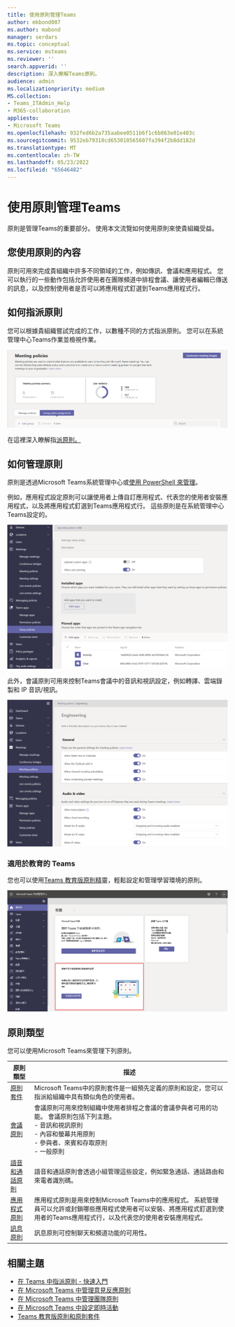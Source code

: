 ```yaml
---
title: 使用原則管理Teams
author: mkbond007
ms.author: mabond
manager: serdars
ms.topic: conceptual
ms.service: msteams
ms.reviewer: ''
search.appverid: ''
description: 深入瞭解Teams原則。
audience: admin
ms.localizationpriority: medium
MS.collection:
- Teams_ITAdmin_Help
- M365-collaboration
appliesto:
- Microsoft Teams
ms.openlocfilehash: 932fed6b2a735aabee0511b6f1c6b863e01e403c
ms.sourcegitcommit: 9532eb79310cd653010565607fa394f2b8dd182d
ms.translationtype: MT
ms.contentlocale: zh-TW
ms.lasthandoff: 05/23/2022
ms.locfileid: "65646482"
---
```

# <a name="manage-teams-with-policies"></a>使用原則管理Teams

原則是管理Teams的重要部分。 使用本文流覽如何使用原則來使貴組織受益。

## <a name="what-you-use-policies-for"></a>您使用原則的內容

原則可用來完成貴組織中許多不同領域的工作，例如傳訊、會議和應用程式。 您可以執行的一些動作包括允許使用者在團隊頻道中排程會議、讓使用者編輯已傳送的訊息，以及控制使用者是否可以將應用程式釘選到Teams應用程式行。

## <a name="how-to-assign-policies"></a>如何指派原則

您可以根據貴組織嘗試完成的工作，以數種不同的方式指派原則。 您可以在系統管理中心Teams作業並檢視作業。

![群組原則指派的螢幕擷取畫面。](media/group-policy-assignment.png)

在這裡深入瞭解指[派原則。](policy-assignment-overview.md)

## <a name="how-to-manage-policies"></a>如何管理原則

原則是透過Microsoft Teams系統管理中心或[使用 PowerShell 來管理](./teams-powershell-managing-teams.md#manage-policies-via-powershell)。

例如，應用程式設定原則可以讓使用者上傳自訂應用程式、代表您的使用者安裝應用程式，以及將應用程式釘選到Teams應用程式行。 這些原則是在系統管理中心Teams設定的。

![應用程式設定原則的螢幕擷取畫面。](media/app-setup-policy.png)

此外，會議原則可用來控制Teams會議中的音訊和視訊設定，例如轉譯、雲端錄製和 IP 音訊/視訊。

![會議原則的螢幕擷取畫面。](media/engineering-meeting-policy.png)

### <a name="teams-for-education"></a>適用於教育的 Teams

您也可以使用[Teams 教育版原則精](easy-policy-setup-edu.md)靈，輕鬆設定和管理學習環境的原則。

![Teams 教育版原則精靈的螢幕擷取畫面。](media/easy-policy-setup-quick-setup.png)

## <a name="types-of-policies"></a>原則類型

您可以使用Microsoft Teams來管理下列原則。

原則類型 | 描述
------------|------------
[原則套件](manage-policy-packages.md) | Microsoft Teams中的原則套件是一組預先定義的原則和設定，您可以指派給組織中具有類似角色的使用者。
[會議原則](meeting-policies-overview.md) | 會議原則可用來控制組織中使用者排程之會議的會議參與者可用的功能。 會議原則包括下列主題。<br> - 音訊和視訊原則<br> - 內容和螢幕共用原則<br> - 參與者、來賓和存取原則<br> - 一般原則
[語音和通話原則](voice-and-calling-policies.md)| 語音和通話原則會透過小組管理這些設定，例如緊急通話、通話路由和來電者識別碼。
[應用程式原則](app-policies.md)| 應用程式原則是用來控制Microsoft Teams中的應用程式。 系統管理員可以允許或封鎖哪些應用程式使用者可以安裝、將應用程式釘選到使用者的Teams應用程式行，以及代表您的使用者安裝應用程式。
[訊息原則](messaging-policies-in-teams.md)| 訊息原則可控制聊天和頻道功能的可用性。

## <a name="related-topics"></a>相關主題

* [在 Teams 中指派原則 - 快速入門](policy-assignment-overview.md)
* [在 Microsoft Teams 中管理意見反應原則](manage-feedback-policies-in-teams.md)
* [在 Microsoft Teams 中管理團隊原則](teams-policies.md)
* [在 Microsoft Teams 中設定即時活動](teams-live-events/set-up-for-teams-live-events.md)
* [Teams 教育版原則和原則套件](policy-packages-edu.md)